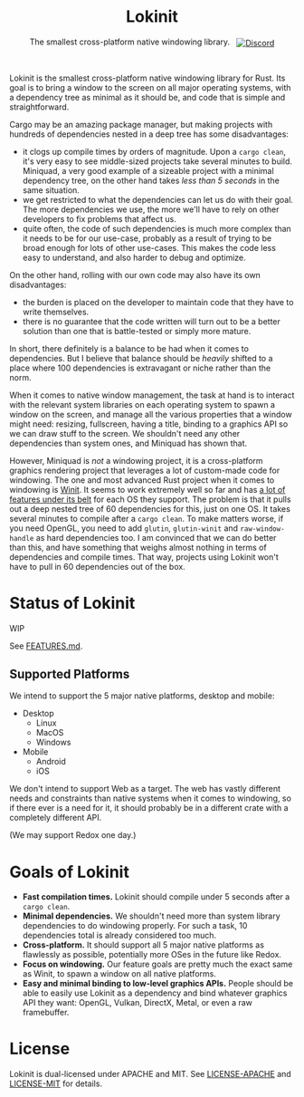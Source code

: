 <p align="center">
  <h1 align="center">Lokinit</h1>
  <div align="center">
    The smallest cross-platform native windowing library.
    &nbsp;
    <a align="center" href="https://discord.gg/D5pzrmyqz3">
      <img align="center" src="https://img.shields.io/discord/1092477105079595038?color=7289DA&label=%20&logo=discord&logoColor=white" alt="Discord" />
    </a>
  </div>
</p>

&nbsp;

Lokinit is the smallest cross-platform native windowing library for Rust. Its goal is to bring a window to the screen on all major operating systems, with a dependency tree as minimal as it should be, and code that is simple and straightforward.

Cargo may be an amazing package manager, but making projects with hundreds of dependencies nested in a deep tree has some disadvantages:
- it clogs up compile times by orders of magnitude. Upon a `cargo clean`, it's very easy to see middle-sized projects take several minutes to build. Miniquad, a very good example of a sizeable project with a minimal dependency tree, on the other hand takes *less than 5 seconds* in the same situation.
- we get restricted to what the dependencies can let us do with their goal. The more dependencies we use, the more we'll have to rely on other developers to fix problems that affect us.
- quite often, the code of such dependencies is much more complex than it needs to be for our use-case, probably as a result of trying to be broad enough for lots of other use-cases. This makes the code less easy to understand, and also harder to debug and optimize.

On the other hand, rolling with our own code may also have its own disadvantages:
- the burden is placed on the developer to maintain code that they have to write themselves.
- there is no guarantee that the code written will turn out to be a better solution than one that is battle-tested or simply more mature.

In short, there definitely is a balance to be had when it comes to dependencies. But I believe that balance should be _heavily_ shifted to a place where 100 dependencies is extravagant or niche rather than the norm.

When it comes to native window management, the task at hand is to interact with the relevant system libraries on each operating system to spawn a window on the screen, and manage all the various properties that a window might need: resizing, fullscreen, having a title, binding to a graphics API so we can draw stuff to the screen. We shouldn't need any other dependencies than system ones, and Miniquad has shown that.

However, Miniquad is *not* a windowing project, it is a cross-platform graphics rendering project that leverages a lot of custom-made code for windowing. The one and most advanced Rust project when it comes to windowing is [Winit](https://crates.io/crates/winit). It seems to work extremely well so far and has [a lot of features under its belt](https://github.com/rust-windowing/winit/blob/master/FEATURES.md#windowing-1) for each OS they support. The problem is that it pulls out a deep nested tree of 60 dependencies for this, just on one OS. It takes several minutes to compile after a `cargo clean`. To make matters worse, if you need OpenGL, you need to add `glutin`, `glutin-winit` and `raw-window-handle` as hard dependencies too. I am convinced that we can do better than this, and have something that weighs almost nothing in terms of dependencies and compile times. That way, projects using Lokinit won't have to pull in 60 dependencies out of the box.

# Status of Lokinit

WIP

See [FEATURES.md](/FEATURES.md).

## Supported Platforms

We intend to support the 5 major native platforms, desktop and mobile:

- Desktop
  - Linux
  - MacOS
  - Windows
- Mobile
  - Android
  - iOS

We don't intend to support Web as a target. The web has vastly different needs and constraints than native systems when it comes to windowing, so if there ever is a need for it, it should probably be in a different crate with a completely different API.

(We may support Redox one day.)

# Goals of Lokinit

- **Fast compilation times.** Lokinit should compile under 5 seconds after a `cargo clean`.
- **Minimal dependencies.** We shouldn't need more than system library dependencies to do windowing properly. For such a task, 10 dependencies total is already considered too much.
- **Cross-platform.** It should support all 5 major native platforms as flawlessly as possible, potentially more OSes in the future like Redox.
- **Focus on windowing.** Our feature goals are pretty much the exact same as Winit, to spawn a window on all native platforms.
- **Easy and minimal binding to low-level graphics APIs.** People should be able to easily use Lokinit as a dependency and bind whatever graphics API they want: OpenGL, Vulkan, DirectX, Metal, or even a raw framebuffer.

# License

Lokinit is dual-licensed under APACHE and MIT.
See [LICENSE-APACHE](LICENSE-APACHE) and [LICENSE-MIT](LICENSE-MIT) for details.
